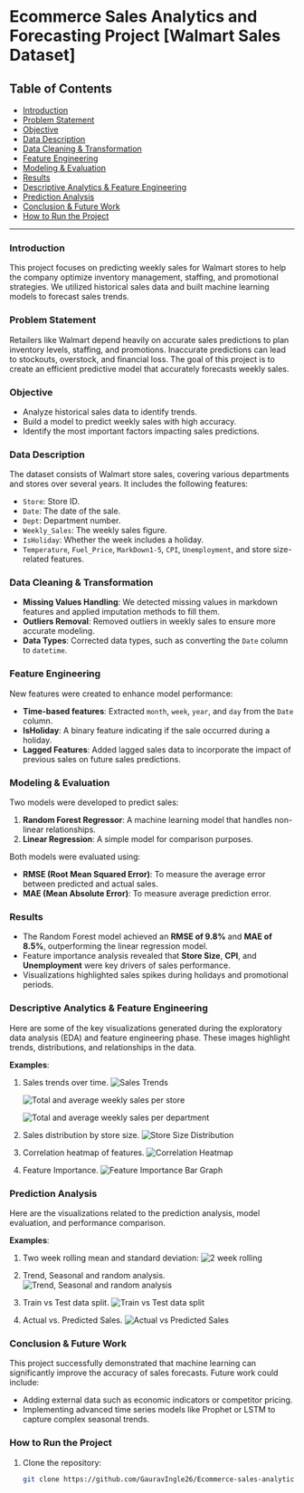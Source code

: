 # Ecommerce Sales Analytics and Forecasting Project [Walmart Sales Dataset]

## Table of Contents
- [Introduction](#introduction)
- [Problem Statement](#problem-statement)
- [Objective](#objective)
- [Data Description](#data-description)
- [Data Cleaning & Transformation](#data-cleaning--transformation)
- [Feature Engineering](#feature-engineering)
- [Modeling & Evaluation](#modeling--evaluation)
- [Results](#results)
- [Descriptive Analytics & Feature Engineering](#descriptive-analytics--feature-engineering)
- [Prediction Analysis](#prediction-analysis)
- [Conclusion & Future Work](#conclusion--future-work)
- [How to Run the Project](#how-to-run-the-project)

---

### Introduction
This project focuses on predicting weekly sales for Walmart stores to help the company optimize inventory management, staffing, and promotional strategies. We utilized historical sales data and built machine learning models to forecast sales trends.

### Problem Statement
Retailers like Walmart depend heavily on accurate sales predictions to plan inventory levels, staffing, and promotions. Inaccurate predictions can lead to stockouts, overstock, and financial loss. The goal of this project is to create an efficient predictive model that accurately forecasts weekly sales.

### Objective
- Analyze historical sales data to identify trends.
- Build a model to predict weekly sales with high accuracy.
- Identify the most important factors impacting sales predictions.

### Data Description
The dataset consists of Walmart store sales, covering various departments and stores over several years. It includes the following features:
- `Store`: Store ID.
- `Date`: The date of the sale.
- `Dept`: Department number.
- `Weekly_Sales`: The weekly sales figure.
- `IsHoliday`: Whether the week includes a holiday.
- `Temperature`, `Fuel_Price`, `MarkDown1-5`, `CPI`, `Unemployment`, and store size-related features.

### Data Cleaning & Transformation
- **Missing Values Handling**: We detected missing values in markdown features and applied imputation methods to fill them.
- **Outliers Removal**: Removed outliers in weekly sales to ensure more accurate modeling.
- **Data Types**: Corrected data types, such as converting the `Date` column to `datetime`.

### Feature Engineering
New features were created to enhance model performance:
- **Time-based features**: Extracted `month`, `week`, `year`, and `day` from the `Date` column.
- **IsHoliday**: A binary feature indicating if the sale occurred during a holiday.
- **Lagged Features**: Added lagged sales data to incorporate the impact of previous sales on future sales predictions.

### Modeling & Evaluation
Two models were developed to predict sales:
1. **Random Forest Regressor**: A machine learning model that handles non-linear relationships.
2. **Linear Regression**: A simple model for comparison purposes.

Both models were evaluated using:
- **RMSE (Root Mean Squared Error)**: To measure the average error between predicted and actual sales.
- **MAE (Mean Absolute Error)**: To measure average prediction error.

### Results
- The Random Forest model achieved an **RMSE of 9.8%** and **MAE of 8.5%**, outperforming the linear regression model.
- Feature importance analysis revealed that **Store Size**, **CPI**, and **Unemployment** were key drivers of sales performance.
- Visualizations highlighted sales spikes during holidays and promotional periods.

### Descriptive Analytics & Feature Engineering
Here are some of the key visualizations generated during the exploratory data analysis (EDA) and feature engineering phase. These images highlight trends, distributions, and relationships in the data.

**Examples**:
1. Sales trends over time.
   ![Sales Trends](Analytics_Images/avg_weekly_sales.png)

   ![Total and average weekly sales per store](Analytics_Images/Total_and_avg_weekl_sales_per_store.png)

   ![Total and average weekly sales per department](Analytics_Images/Total_and_avg_weekl_sales_per_dept.png)
   
2. Sales distribution by store size.
   ![Store Size Distribution](Analytics_Images/Store_size_dist_type.png)

3. Correlation heatmap of features.
   ![Correlation Heatmap](Analytics_Images/features_HM.png)

4. Feature Importance.
   ![Feature Importance Bar Graph](Analytics_Images/feature_imp.png)

### Prediction Analysis
Here are the visualizations related to the prediction analysis, model evaluation, and performance comparison.

**Examples**:
1. Two week rolling mean and standard deviation:
   ![2 week rolling](Analytics_Images/two_week_rolling_mean_std_dev.png)

1. Trend, Seasonal and random analysis.
   ![Trend, Seasonal and random analysis](Analytics_Images/trend_data_seasonal_random.png)

1. Train vs Test data split.
   ![Train vs Test data split](Analytics_Images/train_test_data.png)      

1. Actual vs. Predicted Sales.
   ![Actual vs Predicted Sales](Analytics_Images/prediction_weekly_sales_Auto_ARIMA_exp_smooth.png)


### Conclusion & Future Work
This project successfully demonstrated that machine learning can significantly improve the accuracy of sales forecasts. Future work could include:
- Adding external data such as economic indicators or competitor pricing.
- Implementing advanced time series models like Prophet or LSTM to capture complex seasonal trends.

### How to Run the Project
1. Clone the repository:
   ```bash
   git clone https://github.com/GauravIngle26/Ecommerce-sales-analytics-and-forecasting-project.git
